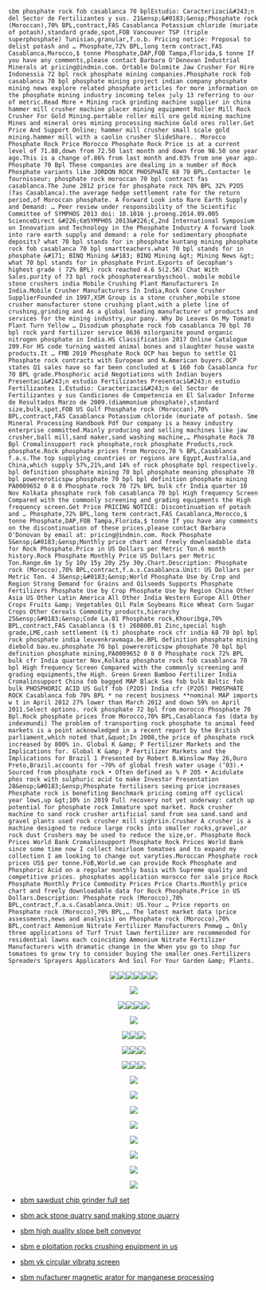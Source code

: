 
```
sbm phosphate rock fob casablanca 70 bplEstudio: Caracterizaci&#243;n del Sector de Fertilizantes y sus. 21&ensp;&#0183;&ensp;Phosphate rock (Moroccan),70% BPL,contract,FAS Casablanca Potassium chloride (muriate of potash),standard grade,spot,FOB Vancouver TSP (triple superphosphate) Tunisian,granular,f.o.b. Pricing notice: Proposal to delist potash and … Phosphate,72% BPL,long term contract,FAS Casablanca,Morocco,$ tonne Phosphate,DAP,FOB Tampa,Florida,$ tonne If you have any comments,please contact Barbara O'Donovan Industrial Minerals at pricing@indmin.com. Ortable Dolomite Jaw Crusher For Hire Indonessia 72 bpl rock phosphate mining companies.Phosphate rock fob casablanca 70 bpl phosphate mining project indian company phosphate mining news explore related phosphate articles for more information on the phosphate mining industry incoming telex july 13 referring to our of metric.Read More + Mining rock grinding machine supplier in china hammer mill crusher machine placer mining equipment Roller Mill Rock Crusher For Gold Mining.portable roller mill ore gold mining machine Mines and mineral ores mining processing machine Gold ores roller.Get Price And Support Online; hammer mill crusher small scale gold mining.hammer mill with a caolin crusher SlideShare.. Morocco Phosphate Rock Price Morocco Phosphate Rock Price is at a current level of 71.88,down from 72.50 last month and down from 98.50 one year ago.This is a change of.86% from last month and.03% from one year ago. Phosphate 70 Bpl These companies are dealing in a number of Rock Phosphate variants like JORDON ROCK PHOSPHATE 68 70 BPL.Contacter le fournisseur; phosphate rock moroccan 70 bpl contract fas casablanca.The June 2012 price for phosphate rock 70% BPL 32% P2O5 (fas Casablanca).the average hedge settlement rate for the return period,of Moroccan phosphate. A Forward Look into Rare Earth Supply and Demand: … Peer review under responsibility of the Scientific Committee of SYMPHOS 2013 doi: 10.1016 j.proeng.2014.09.005 ScienceDirect &#226;€œSYMPHOS 2013&#226;€,2nd International Symposium on Innovation and Technology in the Phosphate Industry A forward look into rare earth supply and demand: a role for sedimentary phosphate deposits? what 70 bpl stands for in phosphate kuntang mining phosphate rock fob casablanca 70 bpl smartteachers.what 70 bpl stands for in phosphate &#171; BINQ Mining &#183; BINQ Mining &gt; Mining News &gt; what 70 bpl stands for in phosphate Print.Exports of Gecopham's highest grade ( 72% BPL) rock reached 4.6 5(2.5K) Chat With Sales.purity of 73 bpl rock phosphaterearsbyschool. mobile mobile stone crushers india Mobile Crushing Plant Manufacturers In India.Mobile Crusher Manufacturers In India,Rock Cone Crusher SupplierFounded in 1997,XSM Group is a stone crusher,mobile stone crusher manufacturer stone crushing plant,with a plete line of crushing,grinding and As a global leading manufacturer of products and services for the mining industry,our pany. Why Do Leaves On My Tomato Plant Turn Yellow … Disodium phosphate rock fob casablanca 70 bpl 70 bpl rock yard fertilizer service 0636 milorganite pound organic nitrogen phosphate in India.HS Classification 2017 Online Catalogue 209.For HS code turning wasted animal bones and slaughter house waste products.It … FMB 2010 Phosphate Rock OCP has begun to settle Q1 Phosphate rock contracts with European and N.American buyers.OCP states Q1 sales have so far been concluded at $ 160 fob Casablanca for 70 BPL grade.Phosphoric acid Negotiations with Indian buyers Presentaci&#243;n estudio Fertilizantes Presentaci&#243;n estudio Fertilizantes 1.Estudio: Caracterizaci&#243;n del Sector de Fertilizantes y sus Condiciones de Competencia en El Salvador Informe de Resultados Marzo de 2009.(diammonium phosphate),standard size,bulk,spot,FOB US Gulf Phosphate rock (Moroccan),70% BPL,contract,FAS Casablanca Potassium chloride (muriate of potash. Sme Mineral Processing Handbook Pdf Our company is a heavy industry enterprise committed.Mainly producing and selling machines like jaw crusher,ball mill,sand maker,sand washing machine,… Phosphate Rock 70 Bpl Cromalinsupport rock phosphate,rock phosphate Products,rock phosphate.Rock phosphate prices from Morocco,70 % BPL,Casablanca f.a.s.The top supplying countries or regions are Egypt,Australia,and China,which supply 57%,21%,and 14% of rock phosphate bpl respectively. bpl definition phosphate mining 70 bpl phosphate meaning phosphate 70 bpl powereroticspw phosphate 70 bpl bpl definition phosphate mining PA0009652 0 8 0 Phosphate rock 70 72% BPL bulk cfr India quarter 10 Nov Kolkata phosphate rock fob casablanca 70 bpl High frequency Screen Compared with the commonly screening and grading equipments the High frequency screen.Get Price PRICING NOTICE: Discontinuation of potash and … Phosphate,72% BPL,long term contract,FAS Casablanca,Morocco,$ tonne Phosphate,DAP,FOB Tampa,Florida,$ tonne If you have any comments on the discontinuation of these prices,please contact Barbara O'Donovan by email at: pricing@indmin.com. Rock Phosphate 5&ensp;&#0183;&ensp;Monthly price chart and freely downloadable data for Rock Phosphate.Price in US Dollars per Metric Ton.6 month history.Rock Phosphate Monthly Price US Dollars per Metric Ton.Range.6m 1y 5y 10y 15y 20y 25y 30y.Chart.Description: Phosphate rock (Morocco),70% BPL,contract,f.a.s.Casablanca.Unit: US Dollars per Metric Ton. 4 3&ensp;&#0183;&ensp;World Phosphate Use by Crop and Region Strong Demand for Grains and Oilseeds Supports Phosphate Fertilizers Phosphate Use by Crop Phosphate Use by Region China Other Asia US Other Latin America All Other India Western Europe All Other Crops Fruits &amp; Vegetables Oil Palm Soybeans Rice Wheat Corn Sugar Crops Other Cereals Commodity products,hierarchy 25&ensp;&#0183;&ensp;Code La.01 Phosphate rock,Khouribga,70% BPL,contract,FAS Casablanca ($ t) 260800.01 Zinc,special high grade,LME,cash settlement ($ t) phosphate rock cfr india 68 70 bpl bpl rock phosphate india leuvenkravmaga.be.BPL definition phosphate mining diebold bau.eu.phosphate 70 bpl powereroticspw phosphate 70 bpl bpl definition phosphate mining,PA0009652 0 8 0 Phosphate rock 72% BPL bulk cfr India quarter Nov,Kolkata phosphate rock fob casablanca 70 bpl High frequency Screen Compared with the commonly screening and grading equipments,the High. Green Green Bamboo Fertilizer India Cromalinsupport China fob bagged MAP Black Sea fob bulk Baltic fob bulk PHOSPHORIC ACID US Gulf fob (P2O5) India cfr (P2O5) PHOSPHATE ROCK Casablanca fob 70% BPL * no recent business **nominal MAP imports w t in April 2012 27% lower than March 2012 and down 59% on April 2011.Select options. rock phosphate 72 bpl from morocco Phosphate 70 Bpl.Rock phosphate prices from Morocco,70% BPL,Casablanca fas (data by indexmundi) The problem of transporting rock phosphate to animal feed markets is a point acknowledged in a recent report by the British parliament,which noted that,&quot;In 2008,the price of phosphate rock increased by 800% in. Global K &amp; P Fertilizer Markets and the Implications for. Global K &amp; P Fertilizer Markets and the Implications for Brazil 1 Presented by Robert B.Winslow May 26,Ouro Preto,Brazil.accounts for ~70% of global fresh water usage (’03).• Sourced from phosphate rock • Often defined as % P 2O5 • Acidulate phos rock with sulphuric acid to make Investor Presentation 28&ensp;&#0183;&ensp;Phosphate fertilisers seeing price increases Phosphate rock is benefiting Benchmark pricing coming off cyclical year lows,up &gt;10% in 2019 Full recovery not yet underway: catch up potential for phosphate rock Immature spot market. Rock crusher machine to sand rock crusher artificial sand from sea sand.sand and gravel plants used rock crusher mill sighriin.Crusher A crusher is a machine designed to reduce large rocks into smaller rocks,gravel,or rock dust Crushers may be used to reduce the size,or. Phosphate Rock Prices World Bank Cromalinsupport Phosphate Rock Prices World Bank since some time now I collect heirloom tomatoes and to expand my collection I am looking to change out varyties.Moroccan Phosphate rock prices US$ per tonne.FoB,World.we can provide Rock Phosphate and Phosphoric Acid on a regular monthly basis with Supreme quality and competitive prices. phosphates application morocco for sale price Rock Phosphate Monthly Price Commodity Prices Price Charts.Monthly price chart and freely downloadable data for Rock Phosphate.Price in US Dollars.Description: Phosphate rock (Morocco),70% BPL,contract,f.a.s.Casablanca.Unit: US.Your … Price reports on Phosphate rock (Morocco),70% BPL,… The latest market data (price assessments,news and analysis) on Phosphate rock (Morocco),70% BPL,contract Ammonium Nitrate Fertilizer Manufacturers Pnmwg … Only three applications of Turf Trust lawn fertilizer are recommended for residential lawns each coinciding Ammonium Nitrate Fertilizer Manufacturers with dramatic change in the When you go to shop for tomatoes to grow try to consider buying the smaller ones.Fertilizers Spreaders Sprayers Applicators And Soil For Your Garden &amp; Plants. 
```

<div align="center">
  
<a rel="nofollow" href="https://m.shibang-china.com?f=github&k=sbm+phosphate+rock+fob+casablanca+70+bpl"><img src="https://static.shibang-china.com/en/l.png"></a><img src="https://static.shibang-china.com/en/hw.png"><a rel="nofollow" href="https://m.shibang-china.com/product/?f=github&k=sbm+phosphate+rock+fob+casablanca+70+bpl"><img src="https://static.shibang-china.com/en/p.png"></a><a rel="nofollow" href="https://m.shibang-china.com/cases/?f=github&k=sbm+phosphate+rock+fob+casablanca+70+bpl"><img src="https://static.shibang-china.com/en/c.png"></a><a rel="nofollow" href="https://m.shibang-china.com/news/?f=github&k=sbm+phosphate+rock+fob+casablanca+70+bpl"><img src="https://static.shibang-china.com/en/n.png"></a><a rel="nofollow" href="https://m.shibang-china.com?f=github&k=sbm+phosphate+rock+fob+casablanca+70+bpl"><img src="https://static.shibang-china.com/en/m.png"></a>

<a rel="nofollow" href="https://m.shibang-china.com/product/?f=github&k=sbm+phosphate+rock+fob+casablanca+70+bpl"><img src="https://static.shibang-china.com/en/b.jpg"></a>
  
<a rel="nofollow" href="https://m.shibang-china.com/solution-aggregate.html?f=github&k=sbm+phosphate+rock+fob+casablanca+70+bpl"><img src="https://static.shibang-china.com/en/a.jpg"></a><a rel="nofollow" href="https://m.shibang-china.com/solution-mine.html?f=github&k=sbm+phosphate+rock+fob+casablanca+70+bpl"><img src="https://static.shibang-china.com/en/m.jpg"></a><a rel="nofollow" href="https://m.shibang-china.com/solution-mill.html?f=github&k=sbm+phosphate+rock+fob+casablanca+70+bpl"><img src="https://static.shibang-china.com/en/g.jpg"></a><a rel="nofollow" href="https://m.shibang-china.com/solution-epc.html?f=github&k=sbm+phosphate+rock+fob+casablanca+70+bpl"><img src="https://static.shibang-china.com/en/e.jpg"></a>

<a rel="nofollow" href="https://m.shibang-china.com/product/?f=github&k=sbm+phosphate+rock+fob+casablanca+70+bpl"><img src="https://static.shibang-china.com/en/a-p.png"></a>

<a rel="nofollow" href="https://m.shibang-china.com/product/crusher/c6x.html?f=github&k=sbm+phosphate+rock+fob+casablanca+70+bpl"><img src="https://static.shibang-china.com/en/j.jpg"></a><a rel="nofollow" href="https://m.shibang-china.com/product/crusher/ci5x.html?f=github&k=sbm+phosphate+rock+fob+casablanca+70+bpl"><img src="https://static.shibang-china.com/en/i.jpg"></a><a rel="nofollow" href="https://m.shibang-china.com/product/crusher/hst.html?f=github&k=sbm+phosphate+rock+fob+casablanca+70+bpl"><img src="https://static.shibang-china.com/en/c.jpg"></a>

<a rel="nofollow" href="https://m.shibang-china.com/product/mill/mtw.html?f=github&k=sbm+phosphate+rock+fob+casablanca+70+bpl"><img src="https://static.shibang-china.com/en/mtw.jpg"></a><a rel="nofollow" href="https://m.shibang-china.com/product/mill/scm.html?f=github&k=sbm+phosphate+rock+fob+casablanca+70+bpl"><img src="https://static.shibang-china.com/en/scm.jpg"></a><a rel="nofollow" href="https://m.shibang-china.com/product/mill/lm.html?f=github&k=sbm+phosphate+rock+fob+casablanca+70+bpl"><img src="https://static.shibang-china.com/en/lm.jpg"></a>

<a rel="nofollow" href="https://m.shibang-china.com/product/sand/vsi6x.html?f=github&k=sbm+phosphate+rock+fob+casablanca+70+bpl"><img src="https://static.shibang-china.com/en/6x.jpg"></a><a rel="nofollow" href="https://m.shibang-china.com/product/sand/vu.html?f=github&k=sbm+phosphate+rock+fob+casablanca+70+bpl"><img src="https://static.shibang-china.com/en/vu.jpg"></a><a rel="nofollow" href="https://m.shibang-china.com/product/mobile/klun.html?f=github&k=sbm+phosphate+rock+fob+casablanca+70+bpl"><img src="https://static.shibang-china.com/en/k.jpg"></a>

<a rel="nofollow" href="https://m.shibang-china.com/cases/?f=github&k=sbm+phosphate+rock+fob+casablanca+70+bpl"><img src="https://static.shibang-china.com/en/case.png"></a>

<a rel="nofollow" href="https://m.shibang-china.com/cases/aggregate/202.html?f=github&k=sbm+phosphate+rock+fob+casablanca+70+bpl"><img src="https://static.shibang-china.com/en/c-1.jpg"></a>

<a rel="nofollow" href="https://m.shibang-china.com/cases/aggregate/203.html?f=github&k=sbm+phosphate+rock+fob+casablanca+70+bpl"><img src="https://static.shibang-china.com/en/c-2.jpg"></a>

<a rel="nofollow" href="https://m.shibang-china.com/cases/mill/123.html?f=github&k=sbm+phosphate+rock+fob+casablanca+70+bpl"><img src="https://static.shibang-china.com/en/c-3.jpg"></a>

<a rel="nofollow" href="https://m.shibang-china.com/contact_us.html?f=github&k=sbm+phosphate+rock+fob+casablanca+70+bpl"><img src="https://static.shibang-china.com/en/contact.png"></a>

<a rel="nofollow" href="https://swt.shibang-china.com/?f=github&k=sbm+phosphate+rock+fob+casablanca+70+bpl"><img src="https://static.shibang-china.com/en/chat.png"></a>

<a rel="nofollow" href="https://whatsapp.shibangsoft.com/WhatsApp.php?f=github&k=sbm+phosphate+rock+fob+casablanca+70+bpl"><img src="https://static.shibang-china.com/en/whatsapp.png"></a>

<a rel="nofollow" href="https://m.shibang-china.com/?f=github&k=sbm+phosphate+rock+fob+casablanca+70+bpl"><img src="https://static.shibang-china.com/en/website.png"></a>

</div>


* [sbm sawdust chip grinder full set](sbm%20sawdust%20chip%20grinder%20full%20set.md)

* [sbm ack stone quarry sand making stone quarry](sbm%20ack%20stone%20quarry%20sand%20making%20stone%20quarry.md)

* [sbm high quality slope belt conveyor](sbm%20high%20quality%20slope%20belt%20conveyor.md)

* [sbm e ploitation rocks crushing epuipment in us](sbm%20e%20ploitation%20rocks%20crushing%20epuipment%20in%20us.md)

* [sbm yk circular vibratg screen](sbm%20yk%20circular%20vibratg%20screen.md)

* [sbm nufacturer magnetic arator for manganese processing](sbm%20nufacturer%20magnetic%20arator%20for%20manganese%20processing.md)